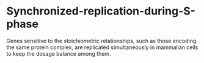 # Synchronized-replication-during-S-phase
Genes sensitive to the stoichiometric relationships, such as those encoding the same protein complex, are replicated simultaneously in mammalian cells to keep the dosage balance among them.
